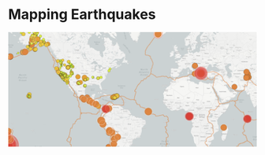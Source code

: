 # Mapping Earthquakes

<img src="https://github.com/carlosjennings1991/Mapping_Earthquakes/blob/main/map%20screenshot.png">



